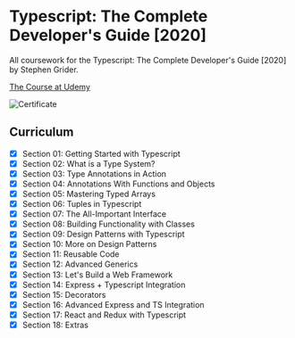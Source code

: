 # Typescript: The Complete Developer's Guide [2020]

All coursework for the Typescript: The Complete Developer's Guide [2020] by Stephen Grider.

[The Course at Udemy](https://www.udemy.com/course/typescript-the-complete-developers-guide/)

![Certificate](Certificate.jpg)

## Curriculum

- [x] Section 01: Getting Started with Typescript
- [x] Section 02: What is a Type System?
- [x] Section 03: Type Annotations in Action
- [x] Section 04: Annotations With Functions and Objects
- [x] Section 05: Mastering Typed Arrays
- [x] Section 06: Tuples in Typescript
- [x] Section 07: The All-Important Interface
- [x] Section 08: Building Functionality with Classes
- [x] Section 09: Design Patterns with Typescript
- [x] Section 10: More on Design Patterns
- [x] Section 11: Reusable Code
- [x] Section 12: Advanced Generics
- [x] Section 13: Let's Build a Web Framework
- [x] Section 14: Express + Typescript Integration
- [x] Section 15: Decorators
- [x] Section 16: Advanced Express and TS Integration
- [x] Section 17: React and Redux with Typescript
- [x] Section 18: Extras
